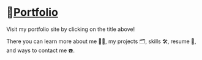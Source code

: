 # 💼[Portfolio](https://www.iamsamsong.com)
Visit my portfolio site by clicking on the title above!

There you can learn more about me 🙋‍♂️, my projects 🗂️, skills 🛠️, resume 🧾, and ways to contact me ☎️.
